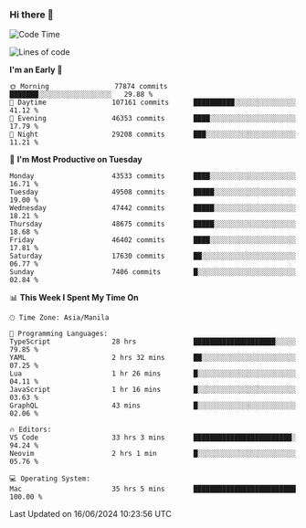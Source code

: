 ### Hi there 👋

<!--START_SECTION:waka-->
![Code Time](http://img.shields.io/badge/Code%20Time-5%2C259%20hrs%2037%20mins-blue)

![Lines of code](https://img.shields.io/badge/From%20Hello%20World%20I%27ve%20Written-116.1%20million%20lines%20of%20code-blue)

**I'm an Early 🐤** 

```text
🌞 Morning                77874 commits       ███████░░░░░░░░░░░░░░░░░░   29.88 % 
🌆 Daytime                107161 commits      ██████████░░░░░░░░░░░░░░░   41.12 % 
🌃 Evening                46353 commits       ████░░░░░░░░░░░░░░░░░░░░░   17.79 % 
🌙 Night                  29208 commits       ███░░░░░░░░░░░░░░░░░░░░░░   11.21 % 
```
📅 **I'm Most Productive on Tuesday** 

```text
Monday                   43533 commits       ████░░░░░░░░░░░░░░░░░░░░░   16.71 % 
Tuesday                  49508 commits       █████░░░░░░░░░░░░░░░░░░░░   19.00 % 
Wednesday                47442 commits       █████░░░░░░░░░░░░░░░░░░░░   18.21 % 
Thursday                 48675 commits       █████░░░░░░░░░░░░░░░░░░░░   18.68 % 
Friday                   46402 commits       ████░░░░░░░░░░░░░░░░░░░░░   17.81 % 
Saturday                 17630 commits       ██░░░░░░░░░░░░░░░░░░░░░░░   06.77 % 
Sunday                   7406 commits        █░░░░░░░░░░░░░░░░░░░░░░░░   02.84 % 
```


📊 **This Week I Spent My Time On** 

```text
🕑︎ Time Zone: Asia/Manila

💬 Programming Languages: 
TypeScript               28 hrs              ████████████████████░░░░░   79.85 % 
YAML                     2 hrs 32 mins       ██░░░░░░░░░░░░░░░░░░░░░░░   07.25 % 
Lua                      1 hr 26 mins        █░░░░░░░░░░░░░░░░░░░░░░░░   04.11 % 
JavaScript               1 hr 16 mins        █░░░░░░░░░░░░░░░░░░░░░░░░   03.63 % 
GraphQL                  43 mins             █░░░░░░░░░░░░░░░░░░░░░░░░   02.06 % 

🔥 Editors: 
VS Code                  33 hrs 3 mins       ████████████████████████░   94.24 % 
Neovim                   2 hrs 1 min         █░░░░░░░░░░░░░░░░░░░░░░░░   05.76 % 

💻 Operating System: 
Mac                      35 hrs 5 mins       █████████████████████████   100.00 % 
```


 Last Updated on 16/06/2024 10:23:56 UTC
<!--END_SECTION:waka-->


<!--
**rad182/rad182** is a ✨ _special_ ✨ repository because its `README.md` (this file) appears on your GitHub profile.

Here are some ideas to get you started:

- 🔭 I’m currently working on ...
- 🌱 I’m currently learning ...
- 👯 I’m looking to collaborate on ...
- 🤔 I’m looking for help with ...
- 💬 Ask me about ...
- 📫 How to reach me: ...
- 😄 Pronouns: ...
- ⚡ Fun fact: ...
-->
